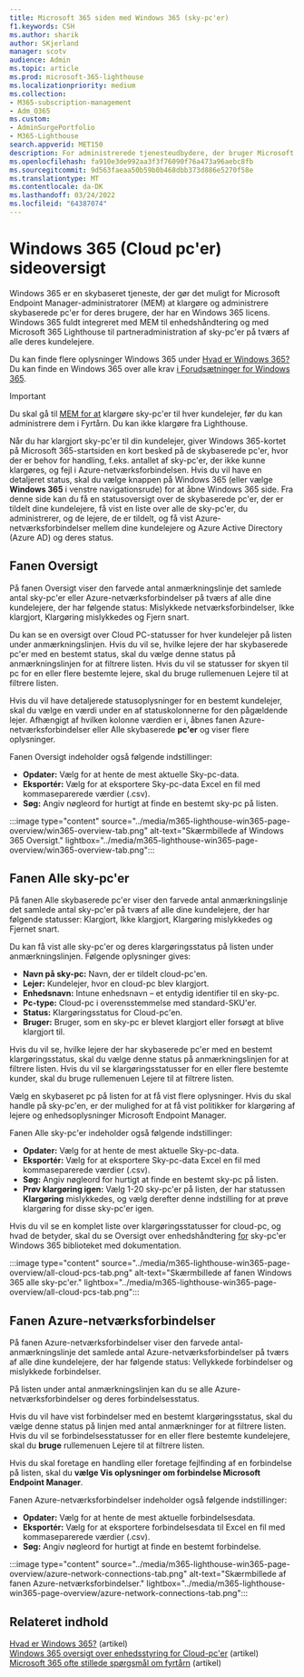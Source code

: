 ```yaml
---
title: Microsoft 365 siden med Windows 365 (sky-pc'er)
f1.keywords: CSH
ms.author: sharik
author: SKjerland
manager: scotv
audience: Admin
ms.topic: article
ms.prod: microsoft-365-lighthouse
ms.localizationpriority: medium
ms.collection:
- M365-subscription-management
- Adm_O365
ms.custom:
- AdminSurgePortfolio
- M365-Lighthouse
search.appverid: MET150
description: For administrerede tjenesteudbydere, der bruger Microsoft 365 Lighthouse, kan du få mere at vide Windows 365 siden (sky-pc'er).
ms.openlocfilehash: fa910e3de992aa3f3f76090f76a473a96aebc8fb
ms.sourcegitcommit: 9d563faeaa50b59b0b468dbb373d886e5270f58e
ms.translationtype: MT
ms.contentlocale: da-DK
ms.lasthandoff: 03/24/2022
ms.locfileid: "64387074"
---
```

# <a name="windows-365-cloud-pcs-page-overview"></a>Windows 365 (Cloud pc'er) sideoversigt  
  
Windows 365 er en skybaseret tjeneste, der gør det muligt for Microsoft Endpoint Manager-administratorer (MEM) at klargøre og administrere skybaserede pc'er for deres brugere, der har en Windows 365 licens. Windows 365 fuldt integreret med MEM til enhedshåndtering og med Microsoft 365 Lighthouse til partneradministration af sky-pc'er på tværs af alle deres kundelejere.

Du kan finde flere oplysninger Windows 365 under [Hvad er Windows 365?](/windows-365/overview) Du kan finde en Windows 365 over alle krav [i Forudsætninger for Windows 365](/windows-365/enterprise/requirements).

> [!IMPORTANT]
> Du skal gå til [MEM for at](https://go.microsoft.com/fwlink/p/?linkid=2150463) klargøre sky-pc'er til hver kundelejer, før du kan administrere dem i Fyrtårn. Du kan ikke klargøre fra Lighthouse.

Når du har klargjort sky-pc'er til din kundelejer, giver Windows 365-kortet på Microsoft 365-startsiden en kort besked på de skybaserede pc'er, hvor der er behov for handling, f.eks. antallet af sky-pc'er, der ikke kunne klargøres, og fejl i Azure-netværksforbindelsen. Hvis du vil have en detaljeret status, skal du vælge knappen på Windows 365 (eller vælge **Windows 365** i venstre navigationsrude) for at åbne Windows 365 side. Fra denne side kan du få en statusoversigt over de skybaserede pc'er, der er tildelt dine kundelejere, få vist en liste over alle de sky-pc'er, du administrerer, og de lejere, de er tildelt, og få vist Azure-netværksforbindelser mellem dine kundelejere og Azure Active Directory (Azure AD) og deres status.

## <a name="overview-tab"></a>Fanen Oversigt

På fanen Oversigt viser den farvede antal anmærkningslinje det samlede antal sky-pc'er eller Azure-netværksforbindelser på tværs af alle dine kundelejere, der har følgende status: Mislykkede netværksforbindelser, Ikke klargjort, Klargøring mislykkedes og Fjern snart.

Du kan se en oversigt over Cloud PC-statusser for hver kundelejer på listen under anmærkningslinjen. Hvis du vil se, hvilke lejere der har skybaserede pc'er med en bestemt status, skal du vælge denne status på anmærkningslinjen for at filtrere listen. Hvis du vil se statusser for skyen til pc for en eller flere bestemte  lejere, skal du bruge rullemenuen Lejere til at filtrere listen.

Hvis du vil have detaljerede statusoplysninger for en bestemt kundelejer, skal du vælge en værdi under en af statuskolonnerne for den pågældende lejer. Afhængigt af hvilken kolonne værdien er i, åbnes  fanen Azure-netværksforbindelser eller Alle skybaserede **pc'er** og viser flere oplysninger.

Fanen Oversigt indeholder også følgende indstillinger:

- **Opdater:** Vælg for at hente de mest aktuelle Sky-pc-data.
- **Eksportér:** Vælg for at eksportere Sky-pc-data Excel en fil med kommaseparerede værdier (.csv).
- **Søg:** Angiv nøgleord for hurtigt at finde en bestemt sky-pc på listen.

:::image type="content" source="../media/m365-lighthouse-win365-page-overview/win365-overview-tab.png" alt-text="Skærmbillede af Windows 365 Oversigt." lightbox="../media/m365-lighthouse-win365-page-overview/win365-overview-tab.png":::

## <a name="all-cloud-pcs-tab"></a>Fanen Alle sky-pc'er

På fanen Alle skybaserede pc'er viser den farvede antal anmærkningslinje det samlede antal sky-pc'er på tværs af alle dine kundelejere, der har følgende statusser: Klargjort, Ikke klargjort, Klargøring mislykkedes og Fjernet snart.

Du kan få vist alle sky-pc'er og deres klargøringsstatus på listen under anmærkningslinjen. Følgende oplysninger gives:

- **Navn på sky-pc:** Navn, der er tildelt cloud-pc'en.
- **Lejer:** Kundelejer, hvor en cloud-pc blev klargjort.
- **Enhedsnavn:** Intune enhedsnavn – et entydig identifier til en sky-pc.
- **Pc-type:** Cloud-pc i overensstemmelse med standard-SKU'er.
- **Status:** Klargøringsstatus for Cloud-pc'en.
- **Bruger:** Bruger, som en sky-pc er blevet klargjort eller forsøgt at blive klargjort til.

Hvis du vil se, hvilke lejere der har skybaserede pc'er med en bestemt klargøringsstatus, skal du vælge denne status på anmærkningslinjen for at filtrere listen. Hvis du vil se klargøringsstatusser for en eller flere bestemte kunder, skal du  bruge rullemenuen Lejere til at filtrere listen.

Vælg en skybaseret pc på listen for at få vist flere oplysninger. Hvis du skal handle på sky-pc'en, er der mulighed for at få vist politikker for klargøring af lejere og enhedsoplysninger Microsoft Endpoint Manager.

Fanen Alle sky-pc'er indeholder også følgende indstillinger:

- **Opdater:** Vælg for at hente de mest aktuelle Sky-pc-data.
- **Eksportér:** Vælg for at eksportere Sky-pc-data Excel en fil med kommaseparerede værdier (.csv).
- **Søg:** Angiv nøgleord for hurtigt at finde en bestemt sky-pc på listen.
- **Prøv klargøring igen:** Vælg 1-20 sky-pc'er på listen, der har statussen **Klargøring** mislykkedes, og vælg derefter denne indstilling for at prøve klargøring for disse sky-pc'er igen.

Hvis du vil se en komplet liste over klargøringsstatusser for cloud-pc, og hvad de betyder, skal du se Oversigt over enhedshåndtering [for](/windows-365/enterprise/device-management-overview#column-details) sky-pc'er Windows 365 biblioteket med dokumentation.

:::image type="content" source="../media/m365-lighthouse-win365-page-overview/all-cloud-pcs-tab.png" alt-text="Skærmbillede af fanen Windows 365 alle sky-pc'er." lightbox="../media/m365-lighthouse-win365-page-overview/all-cloud-pcs-tab.png":::

## <a name="azure-network-connections-tab"></a>Fanen Azure-netværksforbindelser

På fanen Azure-netværksforbindelser viser den farvede antal-anmærkningslinje det samlede antal Azure-netværksforbindelser på tværs af alle dine kundelejere, der har følgende status: Vellykkede forbindelser og mislykkede forbindelser.

På listen under antal anmærkningslinjen kan du se alle Azure-netværksforbindelser og deres forbindelsesstatus.

Hvis du vil have vist forbindelser med en bestemt klargøringsstatus, skal du vælge denne status på linjen med antal anmærkninger for at filtrere listen. Hvis du vil se forbindelsesstatusser for en eller flere bestemte kundelejere, skal du **bruge** rullemenuen Lejere til at filtrere listen.

Hvis du skal foretage en handling eller foretage fejlfinding af en forbindelse på listen, skal du **vælge Vis oplysninger om forbindelse Microsoft Endpoint Manager**.

Fanen Azure-netværksforbindelser indeholder også følgende indstillinger:

- **Opdater:** Vælg for at hente de mest aktuelle forbindelsesdata.
- **Eksportér:** Vælg for at eksportere forbindelsesdata til Excel en fil med kommaseparerede værdier (.csv).
- **Søg:** Angiv nøgleord for hurtigt at finde en bestemt forbindelse.

:::image type="content" source="../media/m365-lighthouse-win365-page-overview/azure-network-connections-tab.png" alt-text="Skærmbillede af fanen Azure-netværksforbindelser." lightbox="../media/m365-lighthouse-win365-page-overview/azure-network-connections-tab.png":::

## <a name="related-content"></a>Relateret indhold

[Hvad er Windows 365?](/windows-365/overview) (artikel)\
[Windows 365 oversigt over enhedsstyring for Cloud-pc'er](/windows-365/enterprise/device-management-overview) (artikel)\
[Microsoft 365 ofte stillede spørgsmål om fyrtårn](m365-lighthouse-faq.yml) (artikel)